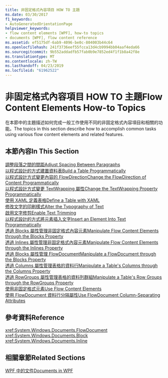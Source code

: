 ```yaml
---
title: 非固定格式內容項目 HOW TO 主題
ms.date: 03/30/2017
f1_keywords:
- AutoGeneratedOrientationPage
helpviewer_keywords:
- flow content elements [WPF], how-to topics
- documents [WPF], flow content reference
ms.assetid: ef5175df-6ab9-4096-be0c-804003b44c64
ms.openlocfilehash: 241f3736eef55fcca13d4cb9994bb04aaf4eda66
ms.sourcegitcommit: 9b552addadfb57fab0b9e7852ed4f1f1b8a42f8e
ms.translationtype: MT
ms.contentlocale: zh-TW
ms.lasthandoff: 04/23/2019
ms.locfileid: "61962522"
---
```

# <a name="flow-content-elements-how-to-topics"></a><span data-ttu-id="8c6e0-102">非固定格式內容項目 HOW TO 主題</span><span class="sxs-lookup"><span data-stu-id="8c6e0-102">Flow Content Elements How-to Topics</span></span>
<span data-ttu-id="8c6e0-103">在本節中的主題描述如何完成一般工作使用不同的非固定格式內容項目和相關的功能。</span><span class="sxs-lookup"><span data-stu-id="8c6e0-103">The topics in this section describe how to accomplish common tasks using various flow content elements and related features.</span></span>  
  
## <a name="in-this-section"></a><span data-ttu-id="8c6e0-104">本節內容</span><span class="sxs-lookup"><span data-stu-id="8c6e0-104">In This Section</span></span>  
 [<span data-ttu-id="8c6e0-105">調整段落之間的間距</span><span class="sxs-lookup"><span data-stu-id="8c6e0-105">Adjust Spacing Between Paragraphs</span></span>](how-to-adjust-spacing-between-paragraphs.md)  
 [<span data-ttu-id="8c6e0-106">以程式設計的方式建置資料表</span><span class="sxs-lookup"><span data-stu-id="8c6e0-106">Build a Table Programmatically</span></span>](how-to-build-a-table-programmatically.md)  
 [<span data-ttu-id="8c6e0-107">以程式設計方式變更內容的 FlowDirection</span><span class="sxs-lookup"><span data-stu-id="8c6e0-107">Change the FlowDirection of Content Programmatically</span></span>](how-to-change-the-flowdirection-of-content-programmatically.md)  
 [<span data-ttu-id="8c6e0-108">以程式設計方式變更 TextWrapping 屬性</span><span class="sxs-lookup"><span data-stu-id="8c6e0-108">Change the TextWrapping Property Programmatically</span></span>](how-to-change-the-textwrapping-property-programmatically.md)  
 [<span data-ttu-id="8c6e0-109">使用 XAML 定義表格</span><span class="sxs-lookup"><span data-stu-id="8c6e0-109">Define a Table with XAML</span></span>](how-to-define-a-table-with-xaml.md)  
 [<span data-ttu-id="8c6e0-110">修改文字的印刷樣式</span><span class="sxs-lookup"><span data-stu-id="8c6e0-110">Alter the Typography of Text</span></span>](how-to-alter-the-typography-of-text.md)  
 [<span data-ttu-id="8c6e0-111">啟用文字修剪</span><span class="sxs-lookup"><span data-stu-id="8c6e0-111">Enable Text Trimming</span></span>](how-to-enable-text-trimming.md)  
 [<span data-ttu-id="8c6e0-112">以程式設計的方式將元素插入文字</span><span class="sxs-lookup"><span data-stu-id="8c6e0-112">Insert an Element Into Text Programmatically</span></span>](how-to-insert-an-element-into-text-programmatically.md)  
 [<span data-ttu-id="8c6e0-113">透過 Blocks 屬性管理非固定格式內容元素</span><span class="sxs-lookup"><span data-stu-id="8c6e0-113">Manipulate Flow Content Elements through the Blocks Property</span></span>](how-to-manipulate-flow-content-elements-through-the-blocks-property.md)  
 [<span data-ttu-id="8c6e0-114">透過 Inlines 屬性管理非固定格式內容元素</span><span class="sxs-lookup"><span data-stu-id="8c6e0-114">Manipulate Flow Content Elements through the Inlines Property</span></span>](how-to-manipulate-flow-content-elements-through-the-inlines-property.md)  
 [<span data-ttu-id="8c6e0-115">透過 Blocks 屬性管理 FlowDocument</span><span class="sxs-lookup"><span data-stu-id="8c6e0-115">Manipulate a FlowDocument through the Blocks Property</span></span>](how-to-manipulate-a-flowdocument-through-the-blocks-property.md)  
 [<span data-ttu-id="8c6e0-116">透過 Columns 屬性管理表格的資料行</span><span class="sxs-lookup"><span data-stu-id="8c6e0-116">Manipulate a Table's Columns through the Columns Property</span></span>](how-to-manipulate-table-columns-through-the-columns-property.md)  
 [<span data-ttu-id="8c6e0-117">透過 RowGroups 屬性管理表格的資料列群組</span><span class="sxs-lookup"><span data-stu-id="8c6e0-117">Manipulate a Table's Row Groups through the RowGroups Property</span></span>](how-to-manipulate-table-row-groups-through-the-rowgroups-property.md)  
 [<span data-ttu-id="8c6e0-118">使用非固定格式元素</span><span class="sxs-lookup"><span data-stu-id="8c6e0-118">Use Flow Content Elements</span></span>](how-to-use-flow-content-elements.md)  
 [<span data-ttu-id="8c6e0-119">使用 FlowDocument 資料行分隔屬性</span><span class="sxs-lookup"><span data-stu-id="8c6e0-119">Use FlowDocument Column-Separating Attributes</span></span>](how-to-use-flowdocument-column-separating-attributes.md)  
  
## <a name="reference"></a><span data-ttu-id="8c6e0-120">參考資料</span><span class="sxs-lookup"><span data-stu-id="8c6e0-120">Reference</span></span>  
 <xref:System.Windows.Documents.FlowDocument>  
  <xref:System.Windows.Documents.Block>  
  <xref:System.Windows.Documents.Inline>  
  
## <a name="related-sections"></a><span data-ttu-id="8c6e0-121">相關章節</span><span class="sxs-lookup"><span data-stu-id="8c6e0-121">Related Sections</span></span>  
 [<span data-ttu-id="8c6e0-122">WPF 中的文件</span><span class="sxs-lookup"><span data-stu-id="8c6e0-122">Documents in WPF</span></span>](documents-in-wpf.md)
